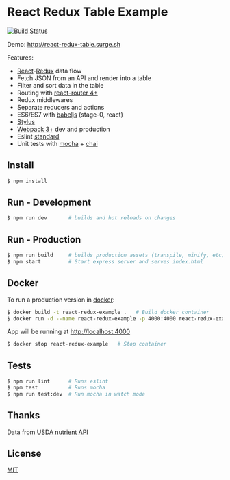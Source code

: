 # React Redux Table Example

[![Build Status](https://travis-ci.org/alyssaq/react-redux-table-example.png?branch=master)](https://travis-ci.org/alyssaq/react-redux-table-example)

Demo: <http://react-redux-table.surge.sh>

Features:

 * [React](https://facebook.github.io/react)-[Redux](http://redux.js.org) data flow
 * Fetch JSON from an API and render into a table
 * Filter and sort data in the table
 * Routing with [react-router 4+](https://github.com/rackt/react-router)
 * Redux middlewares
 * Separate reducers and actions
 * ES6/ES7 with [babeljs](https://babeljs.io) (stage-0, react)
 * [Stylus](http://learnboost.github.io/stylus)
 * [Webpack 3+](https://webpack.github.io) dev and production
 * Eslint [standard](http://standardjs.com)
 * Unit tests with [mocha](https://mochajs.org) + [chai](http://chaijs.com)

## Install
```sh
$ npm install
```

## Run - Development
```sh
$ npm run dev       # builds and hot reloads on changes
```

## Run - Production
```sh
$ npm run build     # builds production assets (transpile, minify, etc)
$ npm start         # Start express server and serves index.html
```

## Docker
To run a production version in [docker](https://www.docker.com):
```sh
$ docker build -t react-redux-example .   # Build docker container
$ docker run -d --name react-redux-example -p 4000:4000 react-redux-example  # Run docker container
```
App will be running at <http://localhost:4000>

```sh
$ docker stop react-redux-example   # Stop container
```

## Tests
```sh
$ npm run lint      # Runs eslint
$ npm test          # Runs mocha
$ npm run test:dev  # Run mocha in watch mode
```

## Thanks
Data from [USDA nutrient API](http://ndb.nal.usda.gov/ndb/doc/apilist/API-NUTRIENT-REPORT.md)

## License
[MIT](https://alyssaq.github.io/mit-license)
